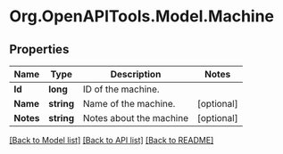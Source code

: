 # Org.OpenAPITools.Model.Machine
## Properties

Name | Type | Description | Notes
------------ | ------------- | ------------- | -------------
**Id** | **long** | ID of the machine. | 
**Name** | **string** | Name of the machine. | [optional] 
**Notes** | **string** | Notes about the machine | [optional] 

[[Back to Model list]](../README.md#documentation-for-models) [[Back to API list]](../README.md#documentation-for-api-endpoints) [[Back to README]](../README.md)

